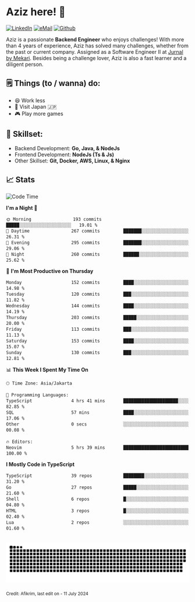 # Aziz here! 👋

[![LinkedIn](https://img.shields.io/static/v1?message=afikrim&logo=linkedin&label=&color=0077B5&logoColor=white&labelColor=&style=for-the-badge)](https://www.linkedin.com/in/afikrim)
[![eMail](https://img.shields.io/static/v1?message=afikrim10@gmail.com&logo=gmail&label=&color=D14836&logoColor=white&labelColor=&style=for-the-badge)](mailto:afikrim10@gmail.com)
[![Github](https://komarev.com/ghpvc/?username=afikrim&label=Visitors&style=for-the-badge)](https://www.github.com/afikrim)

<!--Introduction-->
Aziz is a passionate **Backend Engineer** who enjoys challenges! With more than 4 years of experience, Aziz has solved many challenges, whether from the past or current company. Assigned as a Software Engineer II at [Jurnal by Mekari](https://jurnal.id). Besides being a challenge lover, Aziz is also a fast learner and a diligent person.

<!--Things TODO-->
## 🗒️ Things (to / wanna) do:

- 😆 Work less
- 🚀 Visit Japan 🇯🇵
- 🎮 Play more games

<!--Skillset-->
## 🏅 Skillset:

- Backend Development: **Go, Java, & NodeJs**
- Frontend Development: **NodeJs (Ts & Js)**
- Other Skillset: **Git, Docker, AWS, Linux, & Nginx**

## 📈 Stats  

<!--START_SECTION:waka-->
![Code Time](http://img.shields.io/badge/Code%20Time-1%2C549%20hrs%2021%20mins-blue)

**I'm a Night 🦉** 

```text
🌞 Morning                193 commits         █████░░░░░░░░░░░░░░░░░░░░   19.01 % 
🌆 Daytime                267 commits         ███████░░░░░░░░░░░░░░░░░░   26.31 % 
🌃 Evening                295 commits         ███████░░░░░░░░░░░░░░░░░░   29.06 % 
🌙 Night                  260 commits         ██████░░░░░░░░░░░░░░░░░░░   25.62 % 
```
📅 **I'm Most Productive on Thursday** 

```text
Monday                   152 commits         ████░░░░░░░░░░░░░░░░░░░░░   14.98 % 
Tuesday                  120 commits         ███░░░░░░░░░░░░░░░░░░░░░░   11.82 % 
Wednesday                144 commits         ████░░░░░░░░░░░░░░░░░░░░░   14.19 % 
Thursday                 203 commits         █████░░░░░░░░░░░░░░░░░░░░   20.00 % 
Friday                   113 commits         ███░░░░░░░░░░░░░░░░░░░░░░   11.13 % 
Saturday                 153 commits         ████░░░░░░░░░░░░░░░░░░░░░   15.07 % 
Sunday                   130 commits         ███░░░░░░░░░░░░░░░░░░░░░░   12.81 % 
```


📊 **This Week I Spent My Time On** 

```text
🕑︎ Time Zone: Asia/Jakarta

💬 Programming Languages: 
TypeScript               4 hrs 41 mins       █████████████████████░░░░   82.85 % 
SQL                      57 mins             ████░░░░░░░░░░░░░░░░░░░░░   17.06 % 
Other                    0 secs              ░░░░░░░░░░░░░░░░░░░░░░░░░   00.08 % 

🔥 Editors: 
Neovim                   5 hrs 39 mins       █████████████████████████   100.00 % 
```

**I Mostly Code in TypeScript** 

```text
TypeScript               39 repos            ████████░░░░░░░░░░░░░░░░░   31.20 % 
Go                       27 repos            █████░░░░░░░░░░░░░░░░░░░░   21.60 % 
Shell                    6 repos             █░░░░░░░░░░░░░░░░░░░░░░░░   04.80 % 
HTML                     3 repos             █░░░░░░░░░░░░░░░░░░░░░░░░   02.40 % 
Lua                      2 repos             ░░░░░░░░░░░░░░░░░░░░░░░░░   01.60 % 
```




<!--END_SECTION:waka-->


<br clear="both">

<div align="center">
  <img src="https://raw.githubusercontent.com/afikrim/afikrim/output/snake.svg" alt="Snake animation" />
</div>


<sub>Credit: Afikrim, last edit on - 11 July 2024</sub>
